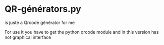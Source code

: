 # QR-générators.py
is juste a Qrcode générator for me

For use it you have to get the python qrcode module and in this version has not graphical interface
